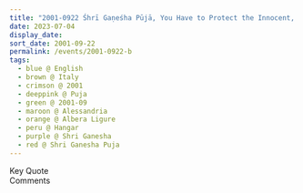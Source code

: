 ```yaml
---
title: "2001-0922 Śhrī Gaṇeśha Pūjā, You Have to Protect the Innocent, Hangar (now Nirmal Temple), Albera Ligure, Alessandria, Italy"
date: 2023-07-04
display_date: 
sort_date: 2001-09-22
permalink: /events/2001-0922-b
tags:
  - blue @ English
  - brown @ Italy
  - crimson @ 2001
  - deeppink @ Puja
  - green @ 2001-09
  - maroon @ Alessandria
  - orange @ Albera Ligure
  - peru @ Hangar 
  - purple @ Shri Ganesha
  - red @ Shri Ganesha Puja
---
```


<wave-list>
  <list-title color="green" width="75">Key Quote</list-title>
  <list-item color="BlanchedAlmond"  width="200"></list-item>
  <list-item color="Lavender"></list-item>
  <list-item color="BlanchedAlmond"></list-item>
</wave-list>

<br>

<wave-list>
  <list-title color="green" width="75">Comments</list-title>
  <list-item color="BlanchedAlmond"  width="200"></list-item>
  <list-item color="Lavender"></list-item>
  <list-item color="BlanchedAlmond"></list-item>
</wave-list>